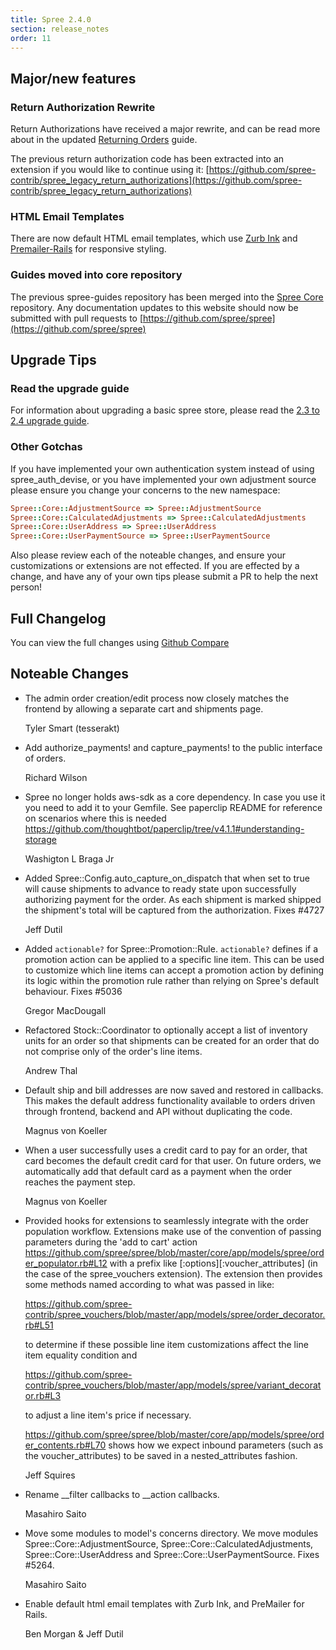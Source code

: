 ```yaml
---
title: Spree 2.4.0
section: release_notes
order: 11
---
```


## Major/new features

### Return Authorization Rewrite

Return Authorizations have received a major rewrite, and can be read more about in the updated [Returning Orders](http://guides.spreecommerce.org/user/returning_orders.html) guide.

The previous return authorization code has been extracted into an extension if you would like to continue using it:
[https://github.com/spree-contrib/spree_legacy_return_authorizations](https://github.com/spree-contrib/spree_legacy_return_authorizations)

### HTML Email Templates

There are now default HTML email templates, which use [Zurb Ink](http://zurb.com/ink/templates.php) and [Premailer-Rails](https://github.com/fphilipe/premailer-rails) for responsive styling.

### Guides moved into core repository

The previous spree-guides repository has been merged into the [Spree Core](https://github.com/spree/spree) repository. Any documentation updates to this website should now be submitted with pull requests to [https://github.com/spree/spree](https://github.com/spree/spree)

## Upgrade Tips

### Read the upgrade guide

For information about upgrading a basic spree store, please read the [2.3 to 2.4 upgrade guide](http://guides.spreecommerce.org/developer/two-dot-three-to-two-dot-four.html).

### Other Gotchas

If you have implemented your own authentication system instead of using spree_auth_devise,
or you have implemented your own adjustment source please ensure you change your
concerns to the new namespace:

```ruby
Spree::Core::AdjustmentSource => Spree::AdjustmentSource
Spree::Core::CalculatedAdjustments => Spree::CalculatedAdjustments
Spree::Core::UserAddress => Spree::UserAddress
Spree::Core::UserPaymentSource => Spree::UserPaymentSource
```

Also please review each of the noteable changes, and ensure your customizations
or extensions are not effected. If you are effected by a change, and have any
of your own tips please submit a PR to help the next person!

## Full Changelog

You can view the full changes using [Github Compare](https://github.com/spree/spree/compare/2-3-stable...2-4-stable)

## Noteable Changes

- The admin order creation/edit process now closely matches the frontend by allowing a separate cart and shipments page.

  Tyler Smart (tesserakt)

* Add authorize_payments! and capture_payments! to the public interface of orders.

  Richard Wilson

* Spree no longer holds aws-sdk as a core dependency. In case you use it
  you need to add it to your Gemfile. See paperclip README for reference on
  scenarios where this is needed https://github.com/thoughtbot/paperclip/tree/v4.1.1#understanding-storage

  Washigton L Braga Jr

* Added Spree::Config.auto_capture_on_dispatch that when set to true will
  cause shipments to advance to ready state upon successfully authorizing
  payment for the order. As each shipment is marked shipped the
  shipment's total will be captured from the authorization. Fixes #4727

  Jeff Dutil

* Added `actionable?` for Spree::Promotion::Rule. `actionable?` defines
  if a promotion action can be applied to a specific line item. This
  can be used to customize which line items can accept a promotion
  action by defining its logic within the promotion rule rather than
  relying on Spree's default behaviour. Fixes #5036

  Gregor MacDougall

* Refactored Stock::Coordinator to optionally accept a list of inventory units
  for an order so that shipments can be created for an order that do not comprise
  only of the order's line items.

  Andrew Thal

* Default ship and bill addresses are now saved and restored in callbacks. This
  makes the default address functionality available to orders driven through
  frontend, backend and API without duplicating the code.

  Magnus von Koeller

* When a user successfully uses a credit card to pay for an order, that card
  becomes the default credit card for that user. On future orders, we automatically
  add that default card as a payment when the order reaches the payment step.

  Magnus von Koeller

* Provided hooks for extensions to seamlessly integrate with the order population workflow.
  Extensions make use of the convention of passing parameters during the 'add to cart'
  action https://github.com/spree/spree/blob/master/core/app/models/spree/order_populator.rb#L12
  with a prefix like [:options][:voucher_attributes] (in the case of the spree_vouchers
  extension). The extension then provides some methods named according to what was passed in
  like:

  https://github.com/spree-contrib/spree_vouchers/blob/master/app/models/spree/order_decorator.rb#L51

  to determine if these possible line item customizations affect the line item equality condition and

  https://github.com/spree-contrib/spree_vouchers/blob/master/app/models/spree/variant_decorator.rb#L3

  to adjust a line item's price if necessary.

  https://github.com/spree/spree/blob/master/core/app/models/spree/order_contents.rb#L70
  shows how we expect inbound parameters (such as the voucher_attributes) to be saved in a
  nested_attributes fashion.

  Jeff Squires

* Rename _\_filter callbacks to _\_action callbacks.

  Masahiro Saito

* Move some modules to model's concerns directory.
  We move modules Spree::Core::AdjustmentSource, Spree::Core::CalculatedAdjustments, Spree::Core::UserAddress
  and Spree::Core::UserPaymentSource. Fixes #5264.

  Masahiro Saito

* Enable default html email templates with Zurb Ink, and PreMailer for Rails.

  Ben Morgan & Jeff Dutil
